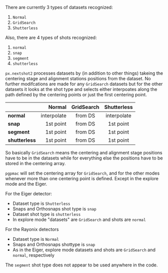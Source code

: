 There are currently 3 types of datasets recognized:
1. `Normal`
1. `GridSearch`
1. `Shutterless`

Also, there are 4 types of shots recognized:
1. `normal`
1. `snap`
1. `segment`
1. `shutterless`

`px.nextshot2` processes datasets by (in addition to other things) takeing the centering stage and alignment stations positions
from the dataset.  No further modifcations are made for any `GridSearch` datasets but for the other datasets it looks at the shot type and selects either interpoates along the path defined by the centering points or just the first centering point.

|                 | Normal      | GridSearch  | Shutterless |
|-----------------|------------:|:-----------:|:-----------:|
| **normal**      | interpolate | from DS     | interpolate |
| **snap**        | 1st point   | from DS     | 1st point   |
| **segment**     | 1st point   | from DS     | 1st point   |
| **shutterless** | 1st point   | from DS     | 1st point   |

So basically `GridSearch` means the centering and alignment stage positions have to be in the datasets while for everything else the positions have to be stored in the centering array.

`pgpmac` will set the centering array for `GridSearch`, and for the other modes whenever more than one centering point is defined.  Except in the explore mode and the Eiger.

For the Eiger detector:
*  Dataset type is `Shutterless`
*  Snaps and Orthosnaps shot type is `snap`
*  Dataset shot type is `shutterless`
*  In explore mode "datasets" are `GridSearch` and shots are `normal`

For the Rayonix detectors
*  Dataset type is `Normal`
*  Snaps and Orthosnaps shottype is `snap`
*  As in the Eiger, explore mode datasets and shots are `GridSearch` and `normal`, respectively


The `segment` shot type does not appear to be used anywhere in the code.
